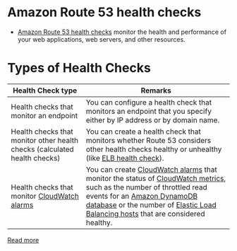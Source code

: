 # Amazon Route 53 health checks
- [Amazon Route 53 health checks](https://docs.aws.amazon.com/Route53/latest/DeveloperGuide/dns-failover.html) monitor the health and performance of your web applications, web servers, and other resources.

# Types of Health Checks

| Health Check type                                                                                                  | Remarks                                                                                                                                                                                                                                                                                                                                                                                                                                                                                                    |
|--------------------------------------------------------------------------------------------------------------------|------------------------------------------------------------------------------------------------------------------------------------------------------------------------------------------------------------------------------------------------------------------------------------------------------------------------------------------------------------------------------------------------------------------------------------------------------------------------------------------------------------|
| Health checks that monitor an endpoint                                                                             | You can configure a health check that monitors an endpoint that you specify either by IP address or by domain name.                                                                                                                                                                                                                                                                                                                                                                                        |
| Health checks that monitor other health checks (calculated health checks)                                          | You can create a health check that monitors whether Route 53 considers other health checks healthy or unhealthy (like [ELB health check](../../2_ApplicationNetworking/ElasticLoadBalancer/Readme.md)).                                                                                                                                                                                                                                                                                                    |
| Health checks that monitor [CloudWatch alarms](../../../8_ObservabilityLogs/AmazonCloudWatch/CloudwatchAlarms.md) | You can create [CloudWatch alarms](../../../8_ObservabilityLogs/AmazonCloudWatch/CloudwatchAlarms.md) that monitor the status of [CloudWatch metrics](../../../8_ObservabilityLogs/AmazonCloudWatch/CloudwatchMetrics.md), such as the number of throttled read events for an [Amazon DynamoDB database](../../../1_Databases/AmazonDynamoDB/Readme.md) or the number of [Elastic Load Balancing hosts](../../2_ApplicationNetworking/ElasticLoadBalancer/Readme.md) that are considered healthy. |

[Read more](https://docs.aws.amazon.com/Route53/latest/DeveloperGuide/health-checks-types.html)